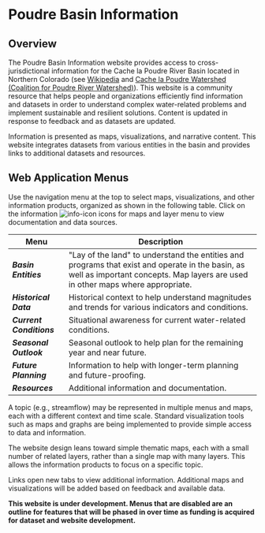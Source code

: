 # Poudre Basin Information #

## Overview ##

The Poudre Basin Information website provides access to cross-jurisdictional
information for the
Cache la Poudre River Basin located in Northern Colorado (see [Wikipedia](https://en.wikipedia.org/wiki/Cache_la_Poudre_River)
and [Cache la Poudre Watershed (Coalition for Poudre River Watershed)](https://www.poudrewatershed.org/cache-la-poudre-watershed)).
This website is a community resource that helps people and organizations efficiently find information and datasets
in order to understand complex
water-related problems and implement sustainable and resilient solutions.
Content is updated in response to feedback and as datasets are updated.

Information is presented as maps, visualizations, and narrative content.
This website integrates datasets from various entities in the basin and provides
links to additional datasets and resources.

## Web Application Menus ##

Use the navigation menu at the top to select maps, visualizations, and other information products, organized as shown in the following table.
Click on the information ![info-icon](/img/info-icon.png) icons for maps and layer menu to view documentation and data sources.

| **Menu** | **Description** |
| -- | -- |
| ***Basin Entities*** | "Lay of the land" to understand the entities and programs that exist and operate in the basin, as well as important concepts.  Map layers are used in other maps where appropriate. |
| ***Historical Data*** | Historical context to help understand magnitudes and trends for various indicators and conditions. | 
| ***Current Conditions*** | Situational awareness for current water-related conditions. |
| ***Seasonal Outlook*** | Seasonal outlook to help plan for the remaining year and near future. |
| ***Future Planning*** | Information to help with longer-term planning and future-proofing. |
| ***Resources*** | Additional information and documentation. |

A topic (e.g., streamflow) may be represented in multiple menus and maps,
each with a different context and time scale.
Standard visualization tools such as maps and graphs are being implemented
to provide simple access to data and information.

The website design leans toward simple thematic maps, each with a small number of related layers,
rather than a single map with many layers.
This allows the information products to focus on a specific topic.

Links open new tabs to view additional information.
Additional maps and visualizations will be added based on feedback and available data.

**This website is under development.  Menus that are disabled are an outline for features that will be phased in over
time as funding is acquired for dataset and website development.**
